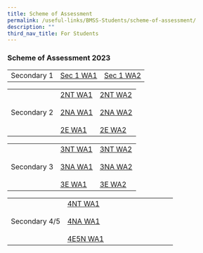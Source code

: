 ```yaml
---
title: Scheme of Assessment
permalink: /useful-links/BMSS-Students/scheme-of-assessment/
description: ""
third_nav_title: For Students
---
```

###  Scheme of Assessment 2023 

|  |  |  | 
|---|---|---|
| Secondary 1 | [Sec 1 WA1](/files/2023%20BMSS%20Scheme%20of%20Assessment_WA1_updated%2010%20Feb_Sec%201.pdf) | [Sec 1 WA2](/files/2023%20bmss%20scheme%20of%20assessment_wa2_v2_sec%201.pdf) |


|  |  |  |
|---|---|---|
| Secondary 2 | [2NT WA1](/files/2NT%20Scheme%20of%20Assesment.pdf) <br><br>[2NA WA1](/files/2023%20BMSS%20Scheme%20of%20Assessment_WA1_updated%2010%20Feb_2NA.pdf) <br><br> [2E WA1](/files/2023%20BMSS%20Scheme%20of%20Assessment_WA1_updated%2010%20Feb_2Exp.pdf)| [2NT WA2](/files/2023%20bmss%20scheme%20of%20assessment_wa2_v2_sec%202nt.pdf) <br><br>[2NA WA2](/files/2023%20bmss%20scheme%20of%20assessment_wa2_v2_sec%202na.pdf) <br><br> [2E WA2](/files/2023%20bmss%20scheme%20of%20assessment_wa2_v2_sec%202exp.pdf)


|  |  |  |
|---|---|---|
| Secondary 3 | [3NT WA1](/files/3NT%20Scheme%20of%20Assesment.pdf)<br><br>[3NA WA1](/files/2023%20BMSS%20Scheme%20of%20Assessment_WA1_updated%2010%20Feb_3NA.pdf)<br><br>[3E WA1](/files/2023%20BMSS%20Scheme%20of%20Assessment_WA1_updated%2010%20Feb_3Exp.pdf) | [3NT WA2](/files/2023%20bmss%20scheme%20of%20assessment_wa2_v2_sec%203nt.pdf) <br><br>[3NA WA2](/files/2023%20bmss%20scheme%20of%20assessment_wa2_v2_sec%203na.pdf) <br><br>[3E WA2](/files/2023%20bmss%20scheme%20of%20assessment_wa2_v2_sec%203exp.pdf)


|  |  |  |  
|---|---|---|
| Secondary 4/5 | [4NT WA1](/files/4NT%20Scheme%20of%20Assesment.pdf)<br><br>[4NA WA1](/files/2023%20BMSS%20Scheme%20of%20Assessment_WA1_updated%2010%20Feb_4NA.pdf)<br><br>[4E5N WA1](/files/2023%20BMSS%20Scheme%20of%20Assessment_WA1_updated%2010%20Feb_4E5N.pdf) |&nbsp;&nbsp;&nbsp;&nbsp;&nbsp;&nbsp;&nbsp;&nbsp;&nbsp;&nbsp;&nbsp;&nbsp;&nbsp;&nbsp;&nbsp;&nbsp;&nbsp;&nbsp;&nbsp;&nbsp;&nbsp;&nbsp;&nbsp;&nbsp;&nbsp;&nbsp;&nbsp;&nbsp;&nbsp;&nbsp;&nbsp; |